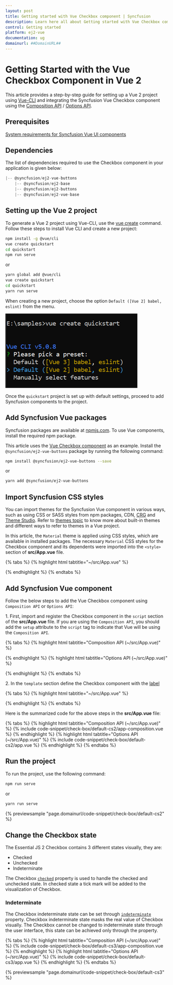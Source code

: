 ```yaml
---
layout: post
title: Getting started with Vue Checkbox component | Syncfusion
description: Learn here all about Getting started with Vue Checkbox component of Syncfusion Essential JS 2 and more details.
control: Getting started 
platform: ej2-vue
documentation: ug
domainurl: ##DomainURL##
---
```


# Getting Started with the Vue Checkbox Component in Vue 2

This article provides a step-by-step guide for setting up a Vue 2 project using [Vue-CLI](https://cli.vuejs.org/) and integrating the Syncfusion Vue Checkbox component using the [Composition API](https://vuejs.org/guide/introduction.html#composition-api) / [Options API](https://vuejs.org/guide/introduction.html#options-api).

## Prerequisites

[System requirements for Syncfusion Vue UI components](https://ej2.syncfusion.com/vue/documentation/system-requirements/)

## Dependencies

The list of dependencies required to use the Checkbox component in your application is given below:

```js
|-- @syncfusion/ej2-vue-buttons
    |-- @syncfusion/ej2-base
    |-- @syncfusion/ej2-buttons
    |-- @syncfusion/ej2-vue-base
```

## Setting up the Vue 2 project

To generate a Vue 2 project using Vue-CLI, use the [vue create](https://cli.vuejs.org/#getting-started) command. Follow these steps to install Vue CLI and create a new project:

```bash
npm install -g @vue/cli
vue create quickstart
cd quickstart
npm run serve
```

or

```bash
yarn global add @vue/cli
vue create quickstart
cd quickstart
yarn run serve
```

When creating a new project, choose the option `Default ([Vue 2] babel, eslint)` from the menu.

![Vue 2 project.](../appearance/images/vue2-terminal.png)

Once the `quickstart` project is set up with default settings, proceed to add Syncfusion components to the project.

## Add Syncfusion Vue packages

Syncfusion packages are available at [npmjs.com](https://www.npmjs.com/search?q=ej2-vue). To use Vue components, install the required npm package.

This article uses the [Vue Checkbox component](https://www.syncfusion.com/vue-components/vue-checkbox) as an example. Install the `@syncfusion/ej2-vue-buttons` package by running the following command:

```bash
npm install @syncfusion/ej2-vue-buttons --save
```
or

```bash
yarn add @syncfusion/ej2-vue-buttons
```

## Import Syncfusion CSS styles

You can import themes for the Syncfusion Vue component in various ways, such as using CSS or SASS styles from npm packages, CDN, [CRG](https://ej2.syncfusion.com/javascript/documentation/common/custom-resource-generator/) and [Theme Studio](https://ej2.syncfusion.com/vue/documentation/appearance/theme-studio/). Refer to [themes topic](https://ej2.syncfusion.com/vue/documentation/appearance/theme/) to know more about built-in themes and different ways to refer to themes in a Vue project.

In this article, the `Material` theme is applied using CSS styles, which are available in installed packages. The necessary `Material` CSS styles for the Checkbox component and its dependents were imported into the `<style>` section of **src/App.vue** file.

{% tabs %}
{% highlight html tabtitle="~/src/App.vue" %}

<style>
@import '../node_modules/@syncfusion/ej2-base/styles/material.css';
@import '../node_modules/@syncfusion/ej2-buttons/styles/material.css';
</style>

{% endhighlight %}
{% endtabs %}

## Add Syncfusion Vue component

Follow the below steps to add the Vue Checkbox component using `Composition API` or `Options API`:

1\. First, import and register the Checkbox component in the `script` section of the **src/App.vue** file. If you are using the `Composition API`, you should add the `setup` attribute to the `script` tag to indicate that Vue will be using the `Composition API`.

{% tabs %}
{% highlight html tabtitle="Composition API (~/src/App.vue)" %}

<script setup>
import { CheckBoxComponent as EjsCheckbox } from "@syncfusion/ej2-vue-buttons";
</script>

{% endhighlight %}
{% highlight html tabtitle="Options API (~/src/App.vue)" %}

<script>
import { CheckBoxComponent } from "@syncfusion/ej2-vue-buttons";
export default {
  components: {
    'ejs-checkbox': CheckBoxComponent
  }
}
</script>

{% endhighlight %}
{% endtabs %}

2\. In the `template` section define the Checkbox component with the [label](https://ej2.syncfusion.com/vue/documentation/api/check-box/checkBoxModel/#label)

{% tabs %}
{% highlight html tabtitle="~/src/App.vue" %}

<template>
<ejs-checkbox label='Default'></ejs-checkbox>
</template>

{% endhighlight %}
{% endtabs %}

Here is the summarized code for the above steps in the **src/App.vue** file:

{% tabs %}
{% highlight html tabtitle="Composition API (~/src/App.vue)" %}
{% include code-snippet/check-box/default-cs2/app-composition.vue %}
{% endhighlight %}
{% highlight html tabtitle="Options API (~/src/App.vue)" %}
{% include code-snippet/check-box/default-cs2/app.vue %}
{% endhighlight %}
{% endtabs %}

## Run the project

To run the project, use the following command:

```bash
npm run serve
```

or

```bash
yarn run serve
```
        
{% previewsample "page.domainurl/code-snippet/check-box/default-cs2" %}

## Change the Checkbox state

The Essential JS 2 Checkbox contains 3 different states visually, they are:
* Checked
* Unchecked
* Indeterminate

The Checkbox [`checked`](https://ej2.syncfusion.com/vue/documentation/api/check-box#checked) property is used to handle the checked and unchecked state. In checked state a tick mark will be added to the visualization of Checkbox.

### Indeterminate

The Checkbox indeterminate state can be set through [`indeterminate`](https://ej2.syncfusion.com/vue/documentation/api/check-box#indeterminate) property. Checkbox indeterminate state masks the real value of Checkbox visually. The Checkbox cannot be changed to indeterminate state through the user interface, this state can be achieved only through the property.

{% tabs %}
{% highlight html tabtitle="Composition API (~/src/App.vue)" %}
{% include code-snippet/check-box/default-cs3/app-composition.vue %}
{% endhighlight %}
{% highlight html tabtitle="Options API (~/src/App.vue)" %}
{% include code-snippet/check-box/default-cs3/app.vue %}
{% endhighlight %}
{% endtabs %}
        
{% previewsample "page.domainurl/code-snippet/check-box/default-cs3" %}
